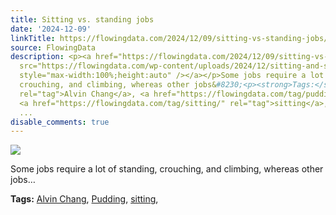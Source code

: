 ```yaml
---
title: Sitting vs. standing jobs
date: '2024-12-09'
linkTitle: https://flowingdata.com/2024/12/09/sitting-vs-standing-jobs/
source: FlowingData
description: <p><a href="https://flowingdata.com/2024/12/09/sitting-vs-standing-jobs/"><img
  src="https://flowingdata.com/wp-content/uploads/2024/12/sitting-and-standing-by-Alvin-Chang-750x794.png"
  style="max-width:100%;height:auto" /></a></p>Some jobs require a lot of standing,
  crouching, and climbing, whereas other jobs&#8230;<p><strong>Tags:</strong> <a href="https://flowingdata.com/tag/alvin-chang/"
  rel="tag">Alvin Chang</a>, <a href="https://flowingdata.com/tag/pudding/" rel="tag">Pudding</a>,
  <a href="https://flowingdata.com/tag/sitting/" rel="tag">sitting</a>, <a href="https://flowingdata.com/tag/sta
  ...
disable_comments: true
---
```

<p><a href="https://flowingdata.com/2024/12/09/sitting-vs-standing-jobs/"><img src="https://flowingdata.com/wp-content/uploads/2024/12/sitting-and-standing-by-Alvin-Chang-750x794.png" style="max-width:100%;height:auto" /></a></p>Some jobs require a lot of standing, crouching, and climbing, whereas other jobs&#8230;<p><strong>Tags:</strong> <a href="https://flowingdata.com/tag/alvin-chang/" rel="tag">Alvin Chang</a>, <a href="https://flowingdata.com/tag/pudding/" rel="tag">Pudding</a>, <a href="https://flowingdata.com/tag/sitting/" rel="tag">sitting</a>, <a href="https://flowingdata.com/tag/sta ...
